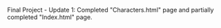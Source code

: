 Final Project - Update 1: Completed "Characters.html" page and partially completed "Index.html" page.
